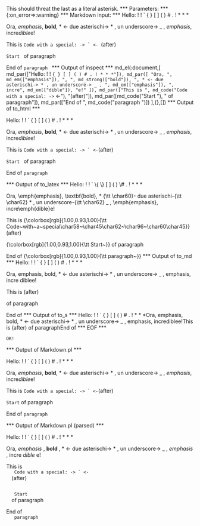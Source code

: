 This should threat the last as a literal asterisk.
*** Parameters: ***
{:on_error=>:warning}
*** Markdown input: ***
 Hello: ! \! \` \{ \} \[ \] \( \) \# \. \! * \* *


Ora, *emphasis*, **bold**, * <- due asterischi-> * , un underscore-> _ , _emphasis_,
 incre*dible*e!

This is ``Code with a special: -> ` <- ``(after)

`Start ` of paragraph

End of `paragraph `
*** Output of inspect ***
md_el(:document,[
	md_par(["Hello: ! ! ` { } [ ] ( ) # . ! * * *"]),
	md_par([
		"Ora, ",
		md_em(["emphasis"]),
		", ",
		md_strong(["bold"]),
		", * <- due asterischi-> * , un underscore-> _ , ",
		md_em(["emphasis"]),
		", incre",
		md_em(["dible"]),
		"e!"
	]),
	md_par(["This is ", md_code("Code with a special: -> ` <-"), "(after)"]),
	md_par([md_code("Start "), " of paragraph"]),
	md_par(["End of ", md_code("paragraph ")])
],{},[])
*** Output of to_html ***
<p>Hello: ! ! ` { } [ ] ( ) # . ! * * *</p>

<p>Ora, <em>emphasis</em>, <strong>bold</strong>, * &lt;- due asterischi-&gt; * , un underscore-&gt; _ , <em>emphasis</em>, incre<em>dible</em>e!</p>

<p>This is <code>Code with a special: -&gt; ` &lt;-</code>(after)</p>

<p><code>Start </code> of paragraph</p>

<p>End of <code>paragraph </code></p>
*** Output of to_latex ***
Hello: ! ! ` \{ \} [ ] ( ) \# . ! * * *

Ora, \emph{emphasis}, \textbf{bold}, * {\tt \char60}- due asterischi-{\tt \char62} * , un underscore-{\tt \char62} \_ , \emph{emphasis}, incre\emph{dible}e!

This is {\colorbox[rgb]{1.00,0.93,1.00}{\tt Code~with~a~special\char58~\char45\char62~\char96~\char60\char45}}(after)

{\colorbox[rgb]{1.00,0.93,1.00}{\tt Start~}} of paragraph

End of {\colorbox[rgb]{1.00,0.93,1.00}{\tt paragraph~}}
*** Output of to_md ***
Hello: ! ! ` { } [ ] ( ) # . ! * * *

Ora, emphasis, bold, * <- due
asterischi-> * , un underscore-> _ ,
emphasis, incre diblee!

This is (after)

of paragraph

End of
*** Output of to_s ***
Hello: ! ! ` { } [ ] ( ) # . ! * * *Ora, emphasis, bold, * <- due asterischi-> * , un underscore-> _ , emphasis, incrediblee!This is (after) of paragraphEnd of
*** EOF ***



	OK!



*** Output of Markdown.pl ***
<p>Hello: ! ! ` { } [ ] ( ) # . ! * * *</p>

<p>Ora, <em>emphasis</em>, <strong>bold</strong>, * &lt;- due asterischi-> * , un underscore-> _ , <em>emphasis</em>,
 incre<em>dible</em>e!</p>

<p>This is <code>Code with a special: -&gt; ` &lt;-</code>(after)</p>

<p><code>Start</code> of paragraph</p>

<p>End of <code>paragraph</code></p>

*** Output of Markdown.pl (parsed) ***
<div>
 <p>
  Hello: ! ! ` { } [ ] ( ) # . ! * * *
 </p>
 <p>
  Ora, 
  <em>
   emphasis
  </em>
  , 
  <strong>
   bold
  </strong>
  , * &lt;- due asterischi-> * , un underscore-> _ , 
  <em>
   emphasis
  </em>
  , incre
  <em>
   dible
  </em>
  e!
 </p>
 <p>
  This is 
  <code>
   Code with a special: -&gt; ` &lt;-
  </code>
  (after)
 </p>
 <p>
  <code>
   Start
  </code>
   of paragraph
 </p>
 <p>
  End of 
  <code>
   paragraph
  </code>
 </p>
</div>
